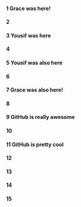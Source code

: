 #### 1 Grace was here!
#### 2
#### 3 Yousif was here
#### 4
#### 5 Yousif was also here
#### 6
#### 7 Grace was also here!
#### 8
#### 9 GitHub is really awesome
#### 10
#### 11 GitHub is pretty cool
#### 12
#### 13
#### 14
#### 15